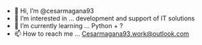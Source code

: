 - 👋 Hi, I’m @cesarmagana93
- 👀 I’m interested in ... development and support of IT solutions
- 🌱 I’m currently learning ... Python + ? 
- 📫 How to reach me ... Cesarmagana93.work@outlook.com

<!---
cesarmagana93/cesarmagana93 is a ✨ special ✨ repository because its `README.md` (this file) appears on your GitHub profile.
You can click the Preview link to take a look at your changes.
--->
